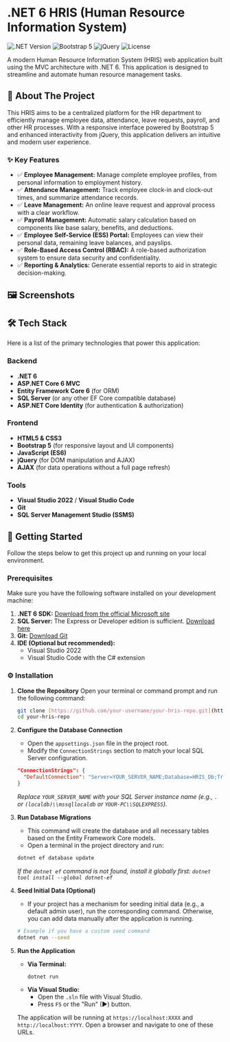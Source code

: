 # .NET 6 HRIS (Human Resource Information System)

![.NET Version](https://img.shields.io/badge/.NET-6.0-blueviolet?style=for-the-badge&logo=.net)
![Bootstrap 5](https://img.shields.io/badge/Bootstrap-5-purple?style=for-the-badge&logo=bootstrap)
![jQuery](https://img.shields.io/badge/jQuery-0769AD?style=for-the-badge&logo=jquery&logoColor=white)
![License](https://img.shields.io/badge/License-MIT-green?style=for-the-badge)

A modern Human Resource Information System (HRIS) web application built using the MVC architecture with .NET 6. This application is designed to streamline and automate human resource management tasks.

## 📖 About The Project

This HRIS aims to be a centralized platform for the HR department to efficiently manage employee data, attendance, leave requests, payroll, and other HR processes. With a responsive interface powered by Bootstrap 5 and enhanced interactivity from jQuery, this application delivers an intuitive and modern user experience.

### ✨ Key Features

-   ✅ **Employee Management:** Manage complete employee profiles, from personal information to employment history.
-   ✅ **Attendance Management:** Track employee clock-in and clock-out times, and summarize attendance records.
-   ✅ **Leave Management:** An online leave request and approval process with a clear workflow.
-   ✅ **Payroll Management:** Automatic salary calculation based on components like base salary, benefits, and deductions.
-   ✅ **Employee Self-Service (ESS) Portal:** Employees can view their personal data, remaining leave balances, and payslips.
-   ✅ **Role-Based Access Control (RBAC):** A role-based authorization system to ensure data security and confidentiality.
-   ✅ **Reporting & Analytics:** Generate essential reports to aid in strategic decision-making.

## 🖼️ Screenshots

## 🛠️ Tech Stack

Here is a list of the primary technologies that power this application:

### Backend
* **.NET 6**
* **ASP.NET Core 6 MVC**
* **Entity Framework Core 6** (for ORM)
* **SQL Server** (or any other EF Core compatible database)
* **ASP.NET Core Identity** (for authentication & authorization)

### Frontend
* **HTML5 & CSS3**
* **Bootstrap 5** (for responsive layout and UI components)
* **JavaScript (ES6)**
* **jQuery** (for DOM manipulation and AJAX)
* **AJAX** (for data operations without a full page refresh)

### Tools
* **Visual Studio 2022** / **Visual Studio Code**
* **Git**
* **SQL Server Management Studio (SSMS)**

## 🚀 Getting Started

Follow the steps below to get this project up and running on your local environment.

### Prerequisites

Make sure you have the following software installed on your development machine:
1.  **.NET 6 SDK:** [Download from the official Microsoft site](https://dotnet.microsoft.com/download/dotnet/6.0)
2.  **SQL Server:** The Express or Developer edition is sufficient. [Download here](https://www.microsoft.com/en-us/sql-server/sql-server-downloads)
3.  **Git:** [Download Git](https://git-scm.com/downloads)
4.  **IDE (Optional but recommended):**
    * Visual Studio 2022
    * Visual Studio Code with the C# extension

### ⚙️ Installation

1.  **Clone the Repository**
    Open your terminal or command prompt and run the following command:
    ```bash
    git clone [https://github.com/your-username/your-hris-repo.git](https://github.com/your-username/your-hris-repo.git)
    cd your-hris-repo
    ```

2.  **Configure the Database Connection**
    * Open the `appsettings.json` file in the project root.
    * Modify the `ConnectionStrings` section to match your local SQL Server configuration.
    ```json
    "ConnectionStrings": {
      "DefaultConnection": "Server=YOUR_SERVER_NAME;Database=HRIS_Db;Trusted_Connection=True;MultipleActiveResultSets=true;Encrypt=False"
    }
    ```
    *Replace `YOUR_SERVER_NAME` with your SQL Server instance name (e.g., `.` or `(localdb)\\mssqllocaldb` or `YOUR-PC\\SQLEXPRESS`).*

3.  **Run Database Migrations**
    * This command will create the database and all necessary tables based on the Entity Framework Core models.
    * Open a terminal in the project directory and run:
    ```bash
    dotnet ef database update
    ```
    *If the `dotnet ef` command is not found, install it globally first: `dotnet tool install --global dotnet-ef`*

4.  **Seed Initial Data (Optional)**
    * If your project has a mechanism for seeding initial data (e.g., a default admin user), run the corresponding command. Otherwise, you can add data manually after the application is running.
    ```bash
    # Example if you have a custom seed command
    dotnet run --seed
    ```

5.  **Run the Application**
    * **Via Terminal:**
        ```bash
        dotnet run
        ```
    * **Via Visual Studio:**
        * Open the `.sln` file with Visual Studio.
        * Press `F5` or the "Run" (▶) button.

    The application will be running at `https://localhost:XXXX` and `http://localhost:YYYY`. Open a browser and navigate to one of these URLs.
